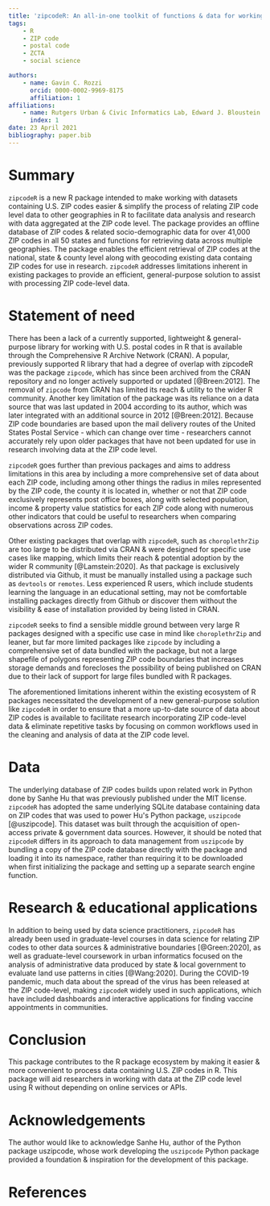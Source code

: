 ```yaml
---
title: 'zipcodeR: An all-in-one toolkit of functions & data for working with U.S. ZIP codes in R'
tags:
    - R
    - ZIP code
    - postal code
    - ZCTA
    - social science

authors:
    - name: Gavin C. Rozzi
      orcid: 0000-0002-9969-8175
      affiliation: 1
affiliations:
    - name: Rutgers Urban & Civic Informatics Lab, Edward J. Bloustein School of Planning & Public Policy, Rutgers, The State University of New Jersey, New Brunswick, NJ, USA
      index: 1
date: 23 April 2021
bibliography: paper.bib
---
```


# Summary
`zipcodeR` is a new R package intended to make working with datasets containing U.S. ZIP codes easier & simplify the process of relating ZIP code level data to other geographies in R to facilitate data analysis and research with data aggregated at the ZIP code level. The package provides an offline database of ZIP codes & related socio-demographic data for over 41,000 ZIP codes in all 50 states and functions for retrieving data across multiple geographies. The package enables the efficient retrieval of ZIP codes at the national, state & county level along with geocoding existing data containg ZIP codes for use in research. `zipcodeR` addresses limitations inherent in existing packages to provide an efficient, general-purpose solution to assist with processing ZIP code-level data.

# Statement of need 
There has been a lack of a currently supported, lightweight & general-purpose library for working with U.S. postal codes in R that is available through the Comprehensive R Archive Network (CRAN). A popular, previously supported R library that had a degree of overlap with zipcodeR was the package `zipcode`, which has since been archived from the CRAN repository and no longer actively supported or updated [@Breen:2012]. The removal of `zipcode` from CRAN has limited its reach & utility to the wider R community. Another key limitation of the package was its reliance on a data source that was last updated in 2004 according to its author, which was later integrated with an additional source in 2012 [@Breen:2012]. Because ZIP code boundaries are based upon the mail delivery routes of the United States Postal Service - which can change over time -  researchers cannot accurately rely upon older packages that have not been updated for use in research involving data at the ZIP code level.

`zipcodeR` goes further than previous packages and aims to address limitations in this area by including a more comprehensive set of data about each ZIP code, including among other things the radius in miles represented by the ZIP code, the county it is located in, whether or not that ZIP code exclusively represents post office boxes, along with selected population, income & property value statistics for each ZIP code along with numerous other indicators that could be useful to researchers when comparing observations across ZIP codes. 

Other existing packages that overlap with `zipcodeR`, such as `choroplethrZip` are too large to be distributed via CRAN & were designed for specific use cases like mapping, which limits their reach & potential adoption by the wider R community [@Lamstein:2020]. As that package is exclusively distributed via Github, it must be manually installed using a package such as `devtools` or `remotes`. Less experienced R users, which include students learning the language in an educational setting, may not be comfortable installing packages directly from Github or discover them without the visibility & ease of installation provided by being listed in CRAN.

`zipcodeR` seeks to find a sensible middle ground between very large R packages designed with a specific use case in mind like `choroplethrZip` and leaner, but far more limited packages like `zipcode` by including a comprehensive set of data bundled with the package, but not a large shapefile of polygons representing ZIP code boundaries that increases storage demands and forecloses the possibility of being published on CRAN due to their lack of support for large files bundled with R packages.

The aforementioned limitations inherent within the existing ecosystem of R packages necessitated the development of a new general-purpose solution like `zipcodeR` in order to ensure that a more up-to-date source of data about ZIP codes is available to facilitate research incorporating ZIP code-level data & eliminate repetitive tasks by focusing on common workflows used in the cleaning and analysis of data at the ZIP code level.

# Data
The underlying database of ZIP codes builds upon related work in Python done by Sanhe Hu that was previously published under the MIT license. `zipcodeR` has adopted the same underlying SQLite database containing data on ZIP codes that was used to power Hu's Python package, `uszipcode` [@uszipcode]. This dataset was built through the acquisition of open-access private & government data sources. However, it should be noted that `zipcodeR` differs in its approach to data management from `uszipcode` by bundling a copy of the ZIP code database directly with the package and loading it into its namespace, rather than requiring it to be downloaded when first initializing the package and setting up a separate search engine function.

# Research & educational applications
In addition to being used by data science practitioners, `zipcodeR` has already been used in graduate-level courses in data science for relating ZIP codes to other data sources & administrative boundaries [@Green:2020], as well as graduate-level coursework in urban informatics focused on the analysis of administrative data produced by state & local government to evaluate land use patterns in cities [@Wang:2020]. During the COVID-19 pandemic, much data about the spread of the virus has been released at the ZIP code-level, making `zipcodeR` widely used in such applications, which have included dashboards and interactive applications for finding vaccine appointments in communities.

# Conclusion
This package contributes to the R package ecosystem by making it easier & more convenient to process data containing U.S. ZIP codes in R. This package will aid researchers in working with data at the ZIP code level using R without depending on online services or APIs.

# Acknowledgements
The author would like to acknowledge Sanhe Hu, author of the Python package uszipcode, whose work developing the `uszipcode` Python package provided a foundation & inspiration for the development of this package.

# References